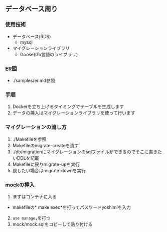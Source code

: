 ## データベース周り
### 使用技術
  - データベース(RDS)
    - mysql
  - マイグレーションライブラリ
    - Goose(Go言語のライブラリ)
### ER図
  - ./samples/er.md参照
### 手順
  1. Dockerを立ち上げるタイミングでテーブルを生成します
  2. データの挿入はマイグレーションライブラリを使って行います

### マイグレーションの流し方
  1. ./Makefileを参照
  2. Makefileのmigrate-createを流す
  3. ./db/migrationにマイグレーションのsqlファイルができるのでそこに書きたいDDLを記載
  4. Makefileに戻りmigrate-upを実行
  5. 戻したい場合はmigrate-downを実行


### mockの挿入
1. まずはコンテナに入る
  - makefileの* make exec*を打ってパスワードyoshimiを入力
2. ```use manage;```を打つ
3. mock/mock.sqlをコピーして貼り付ける
